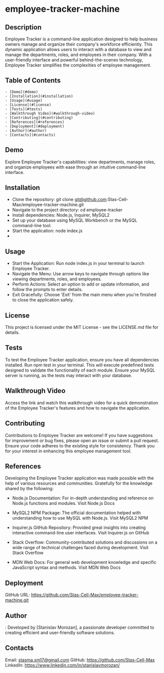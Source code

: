 # employee-tracker-machine

## Description
Employee Tracker is a command-line application designed to help business owners manage and organize their company's workforce efficiently. This dynamic application allows users to interact with a database to view and manage the departments, roles, and employees in their company. With a user-friendly interface and powerful behind-the-scenes technology, Employee Tracker simplifies the complexities of employee management.

## Table of Contents
    - [Demo](#demo)
    - [Installation](#installation)
    - [Usage](#usage)
    - [License](#license)
    - [Tests](#tests)
    - [Walkthrough Video](#walkthrough-video)
    - [Contributing](#contributing)
    - [References](#references)
    - [Deployment](#deployment)
    - [Author](#author)
    - [Contacts](#contacts)

## Demo

Explore Employee Tracker's capabilities: view departments, manage roles, and organize employees with ease through an intuitive command-line interface.

## Installation

- Clone the repository: git clone git@github.com:Stas-Cell-Max/employee-tracker-machine.git
- Navigate to the project directory: cd employee-tracker
- Install dependencies: Node.js, Inquirer, MySQL2
- Set up your database using MySQL Workbench or the MySQL command-line tool.
- Start the application: node index.js
- 

## Usage

- Start the Application: Run node index.js in your terminal to launch Employee Tracker.
- Navigate the Menu: Use arrow keys to navigate through options like viewing departments,      roles, and employees.
- Perform Actions: Select an option to add or update information, and follow the prompts to enter details.
- Exit Gracefully: Choose 'Exit' from the main menu when you're finished to close the application safely.

## License

This project is licensed under the MIT License - see the LICENSE.md file for details.

## Tests

To test the Employee Tracker application, ensure you have all dependencies installed. Run npm test in your terminal. This will execute predefined tests designed to validate the functionality of each module. Ensure your MySQL server is running, as the tests may interact with your database.

## Walkthrough Video

Access the link and watch this walkthrough video for a quick demonstration of the Employee Tracker's features and how to navigate the application.

## Contributing

Contributions to Employee Tracker are welcome! If you have suggestions for improvement or bug fixes, please open an issue or submit a pull request. Ensure your code adheres to the existing style for consistency. Thank you for your interest in enhancing this employee management tool.

## References

Developing the Employee Tracker application was made possible with the help of various resources and communities. Gratefully for the knowledge shared by the following:

- Node.js Documentation: For in-depth understanding and reference on Node.js functions and modules. Visit Node.js Docs

- MySQL2 NPM Package: The official documentation helped with understanding how to use MySQL with Node.js. Visit MySQL2 NPM

- Inquirer.js GitHub Repository: Provided great insights into creating interactive command-line user interfaces. Visit Inquirer.js on GitHub

- Stack Overflow: Community-contributed solutions and discussions on a wide range of technical challenges faced during development. Visit Stack Overflow

- MDN Web Docs: For general web development knowledge and specific JavaScript syntax and methods. Visit MDN Web Docs


## Deployment

GitHub URL: https://github.com/Stas-Cell-Max/employee-tracker-machine.git


## Author

: Developed by [Stanislav Morozan], a passionate developer committed to creating efficient and user-friendly software solutions.

## Contacts

Email: stasma.sm17@gmail.com
GitHub: https://github.com/Stas-Cell-Max
LinkedIn: https://www.linkedin.com/in/stanislavmorozan/